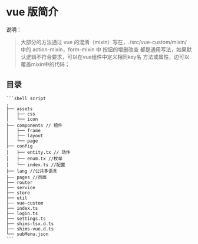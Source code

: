 # vue 版简介

说明：

> 大部分的方法通过 vue 的混淆（mixin）写在，./src/vue-custom/mixin/中的 action-mixin，form-mixin 中
> 按钮的增删改查 都是通用写法，如果默认逻辑不符合要求，可以在vue组件中定义相同key名 方法或属性，边可以覆盖mixin中的代码；


## 目录
    ```shell script
    .
    ├── assets 
    │   ├── css
    │   └── icon
    ├── components // 组件
    │   ├── frame
    │   ├── layout
    │   └── page
    ├── config
    │   ├── entity.tx // 动作
    │   ├── enum.tx //枚举
    │   └── index.ts //配置
    ├── lang //公共多语言
    ├── pages //页面
    ├── router
    ├── service
    ├── store
    ├── util
    ├── vue-custom
    ├── index.ts
    ├── login.ts
    ├── settings.ts
    ├── shims-tsx.d.ts
    ├── shims-vue.d.ts
    └── subMenu.json
    ```
